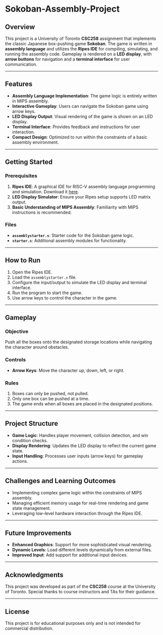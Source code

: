 # Sokoban-Assembly-Project

## Overview
This project is a University of Toronto **CSC258** assignment that implements the classic Japanese box-pushing game **Sokoban**. The game is written in **assembly language** and utilizes the **Ripes IDE** for compiling, simulating, and running the assembly code. Gameplay is rendered on a **LED display**, with **arrow buttons** for navigation and a **terminal interface** for user communication.

---

## Features
- **Assembly Language Implementation**: The game logic is entirely written in MIPS assembly.
- **Interactive Gameplay**: Users can navigate the Sokoban game using arrow keys.
- **LED Display Output**: Visual rendering of the game is shown on an LED display.
- **Terminal Interface**: Provides feedback and instructions for user interaction.
- **Compact Design**: Optimized to run within the constraints of a basic assembly environment.

---

## Getting Started

### Prerequisites
1. **Ripes IDE**: A graphical IDE for RISC-V assembly language programming and simulation. Download it [here](https://github.com/mortbopet/Ripes).
2. **LED Display Simulator**: Ensure your Ripes setup supports LED matrix output.
3. **Basic Understanding of MIPS Assembly**: Familiarity with MIPS instructions is recommended.

### Files
- **`assemblystarter.s`**: Starter code for the Sokoban game logic.
- **`starter.s`**: Additional assembly modules for functionality.

---

## How to Run
1. Open the Ripes IDE.
2. Load the `assemblystarter.s` file.
3. Configure the input/output to simulate the LED display and terminal interface.
4. Run the program to start the game.
5. Use arrow keys to control the character in the game.

---

## Gameplay
### Objective
Push all the boxes onto the designated storage locations while navigating the character around obstacles.

### Controls
- **Arrow Keys**: Move the character up, down, left, or right.

### Rules
1. Boxes can only be pushed, not pulled.
2. Only one box can be pushed at a time.
3. The game ends when all boxes are placed in the designated positions.

---

## Project Structure
- **Game Logic**: Handles player movement, collision detection, and win condition checks.
- **Display Rendering**: Updates the LED display to reflect the current game state.
- **Input Handling**: Processes user inputs (arrow keys) for gameplay actions.

---

## Challenges and Learning Outcomes
- Implementing complex game logic within the constraints of MIPS assembly.
- Managing efficient memory usage for real-time rendering and game state management.
- Leveraging low-level hardware interaction through the Ripes IDE.

---

## Future Improvements
- **Enhanced Graphics**: Support for more sophisticated visual rendering.
- **Dynamic Levels**: Load different levels dynamically from external files.
- **Improved Input**: Add support for additional input devices.

---

## Acknowledgments
This project was developed as part of the **CSC258** course at the University of Toronto. Special thanks to course instructors and TAs for their guidance.

---

## License
This project is for educational purposes only and is not intended for commercial distribution.




